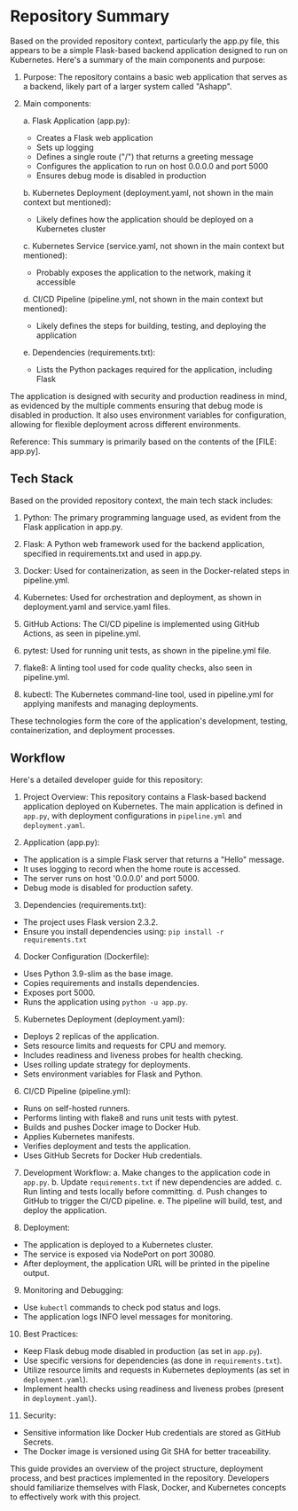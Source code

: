 # Repository Summary

Based on the provided repository context, particularly the app.py file, this appears to be a simple Flask-based backend application designed to run on Kubernetes. Here's a summary of the main components and purpose:

1. Purpose:
   The repository contains a basic web application that serves as a backend, likely part of a larger system called "Ashapp".

2. Main components:

   a. Flask Application (app.py):
   - Creates a Flask web application
   - Sets up logging
   - Defines a single route ("/") that returns a greeting message
   - Configures the application to run on host 0.0.0.0 and port 5000
   - Ensures debug mode is disabled in production

   b. Kubernetes Deployment (deployment.yaml, not shown in the main context but mentioned):
   - Likely defines how the application should be deployed on a Kubernetes cluster

   c. Kubernetes Service (service.yaml, not shown in the main context but mentioned):
   - Probably exposes the application to the network, making it accessible

   d. CI/CD Pipeline (pipeline.yml, not shown in the main context but mentioned):
   - Likely defines the steps for building, testing, and deploying the application

   e. Dependencies (requirements.txt):
   - Lists the Python packages required for the application, including Flask

The application is designed with security and production readiness in mind, as evidenced by the multiple comments ensuring that debug mode is disabled in production. It also uses environment variables for configuration, allowing for flexible deployment across different environments.

Reference: This summary is primarily based on the contents of the [FILE: app.py].

## Tech Stack
Based on the provided repository context, the main tech stack includes:

1. Python: The primary programming language used, as evident from the Flask application in app.py.

2. Flask: A Python web framework used for the backend application, specified in requirements.txt and used in app.py.

3. Docker: Used for containerization, as seen in the Docker-related steps in pipeline.yml.

4. Kubernetes: Used for orchestration and deployment, as shown in deployment.yaml and service.yaml files.

5. GitHub Actions: The CI/CD pipeline is implemented using GitHub Actions, as seen in pipeline.yml.

6. pytest: Used for running unit tests, as shown in the pipeline.yml file.

7. flake8: A linting tool used for code quality checks, also seen in pipeline.yml.

8. kubectl: The Kubernetes command-line tool, used in pipeline.yml for applying manifests and managing deployments.

These technologies form the core of the application's development, testing, containerization, and deployment processes.

## Workflow
Here's a detailed developer guide for this repository:

1. Project Overview:
This repository contains a Flask-based backend application deployed on Kubernetes. The main application is defined in `app.py`, with deployment configurations in `pipeline.yml` and `deployment.yaml`.

2. Application (app.py):
- The application is a simple Flask server that returns a "Hello" message.
- It uses logging to record when the home route is accessed.
- The server runs on host '0.0.0.0' and port 5000.
- Debug mode is disabled for production safety.

3. Dependencies (requirements.txt):
- The project uses Flask version 2.3.2.
- Ensure you install dependencies using: `pip install -r requirements.txt`

4. Docker Configuration (Dockerfile):
- Uses Python 3.9-slim as the base image.
- Copies requirements and installs dependencies.
- Exposes port 5000.
- Runs the application using `python -u app.py`.

5. Kubernetes Deployment (deployment.yaml):
- Deploys 2 replicas of the application.
- Sets resource limits and requests for CPU and memory.
- Includes readiness and liveness probes for health checking.
- Uses rolling update strategy for deployments.
- Sets environment variables for Flask and Python.

6. CI/CD Pipeline (pipeline.yml):
- Runs on self-hosted runners.
- Performs linting with flake8 and runs unit tests with pytest.
- Builds and pushes Docker image to Docker Hub.
- Applies Kubernetes manifests.
- Verifies deployment and tests the application.
- Uses GitHub Secrets for Docker Hub credentials.

7. Development Workflow:
a. Make changes to the application code in `app.py`.
b. Update `requirements.txt` if new dependencies are added.
c. Run linting and tests locally before committing.
d. Push changes to GitHub to trigger the CI/CD pipeline.
e. The pipeline will build, test, and deploy the application.

8. Deployment:
- The application is deployed to a Kubernetes cluster.
- The service is exposed via NodePort on port 30080.
- After deployment, the application URL will be printed in the pipeline output.

9. Monitoring and Debugging:
- Use `kubectl` commands to check pod status and logs.
- The application logs INFO level messages for monitoring.

10. Best Practices:
- Keep Flask debug mode disabled in production (as set in `app.py`).
- Use specific versions for dependencies (as done in `requirements.txt`).
- Utilize resource limits and requests in Kubernetes deployments (as set in `deployment.yaml`).
- Implement health checks using readiness and liveness probes (present in `deployment.yaml`).

11. Security:
- Sensitive information like Docker Hub credentials are stored as GitHub Secrets.
- The Docker image is versioned using Git SHA for better traceability.

This guide provides an overview of the project structure, deployment process, and best practices implemented in the repository. Developers should familiarize themselves with Flask, Docker, and Kubernetes concepts to effectively work with this project.
